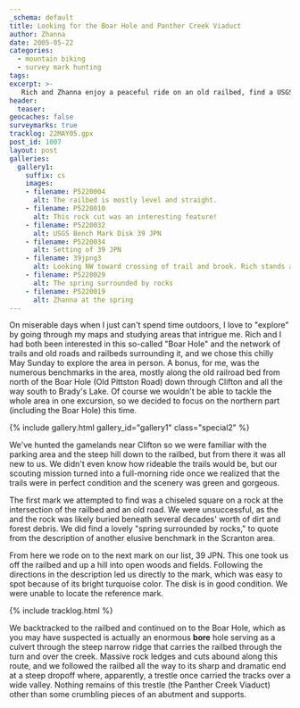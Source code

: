 ```yaml
---
_schema: default
title: Looking for the Boar Hole and Panther Creek Viaduct
author: Zhanna
date: 2005-05-22
categories:
  - mountain biking
  - survey mark hunting
tags:
excerpt: >- 
   Rich and Zhanna enjoy a peaceful ride on an old railbed, find a USGS bench mark, and come across the remnants of a grand old viaduct!
header:
  teaser:
geocaches: false
surveymarks: true
tracklog: 22MAY05.gpx
post_id: 1007
layout: post           
galleries:
  gallery1:
    suffix: cs
    images: 
    - filename: P5220004
      alt: The railbed is mostly level and straight.   
    - filename: P5220010
      alt: This rock cut was an interesting feature!    
    - filename: P5220032
      alt: USGS Bench Mark Disk 39 JPN
    - filename: P5220034
      alt: Setting of 39 JPN     
    - filename: 39jpng3
      alt: Looking NW toward crossing of trail and brook. Rich stands at the crossing. 
    - filename: P5220029
      alt: The spring surrounded by rocks       
    - filename: P5220019
      alt: Zhanna at the spring                                                         
---      
```


On miserable days when I just can't spend time outdoors, I love to "explore" by going through my maps and studying areas that intrigue me. Rich and I had both been interested in this so-called "Boar Hole" and the network of trails and old roads and railbeds surrounding it, and we chose this chilly May Sunday to explore the area in person. A bonus, for me, was the numerous benchmarks in the area, mostly along the old railroad bed from north of the Boar Hole (Old Pittston Road) down through Clifton and all the way south to Brady's Lake. Of course we wouldn't be able to tackle the whole area in one excursion, so we decided to focus on the northern part (including the Boar Hole) this time.

{% include gallery.html gallery_id="gallery1" class="special2" %}

We've hunted the gamelands near Clifton so we were familiar with the parking area and the steep hill down to the railbed, but from there it was all new to us. We didn't even know how rideable the trails would be, but our scouting mission turned into a full-morning ride once we realized that the trails were in perfect condition and the scenery was green and gorgeous.

The first mark we attempted to find was a chiseled square on a rock at the intersection of the railbed and an old road. We were unsuccessful, as the and the rock was likely buried beneath several decades' worth of dirt and forest debris. We did find a lovely "spring surrounded by rocks," to quote from the description of another elusive benchmark in the Scranton area.

From here we rode on to the next mark on our list, 39 JPN. This one took us off the railbed and up a hill into open woods and fields. Following the directions in the description led us directly to the mark, which was easy to spot because of its bright turquoise color. The disk is in good condition. We were unable to locate the reference mark.

{% include tracklog.html %}

We backtracked to the railbed and continued on to the Boar Hole, which as you may have suspected is actually an enormous **bore** hole serving as a culvert through the steep narrow ridge that carries the railbed through the turn and over the creek. Massive rock ledges and cuts abound along this route, and we followed the railbed all the way to its sharp and dramatic end at a steep dropoff where, apparently, a trestle once carried the tracks over a wide valley. Nothing remains of this trestle (the Panther Creek Viaduct) other than some crumbling pieces of an abutment and supports.

